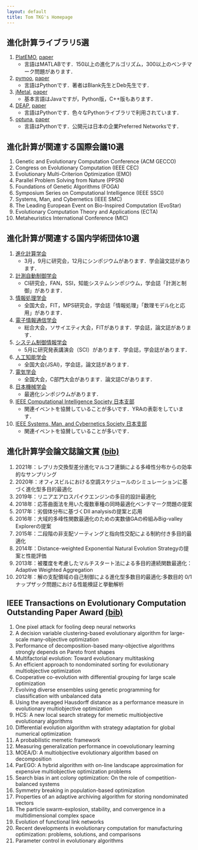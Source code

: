 ```yaml
---
layout: default
title: Tom TKG's Homepage
---
```


## 進化計算ライブラリ5選
1. [PlatEMO](https://github.com/BIMK/PlatEMO), [paper](https://doi.org/10.1109/MCI.2017.2742868)
    - 言語はMATLABです．150以上の進化アルゴリズム，300以上のベンチマーク問題があります．
1. [pymoo](https://github.com/anyoptimization/pymoo), [paper](https://doi.org/10.1109/ACCESS.2020.2990567)
    - 言語はPythonです．著者はBlank先生とDeb先生です．
1. [jMetal](https://github.com/jMetal/jMetal), [paper](https://doi.org/10.1145/2739482.2768462)
    - 基本言語はJavaですが，Python版，C++版もあります．
1. [DEAP](https://github.com/DEAP/deap), [paper](https://jmlr.csail.mit.edu/papers/v13/fortin12a.html)
    - 言語はPythonです．色々なPythonライブラリで利用されています．
1. [optuna](https://github.com/optuna/optuna), [paper](https://doi.org/10.1145/3292500.3330701)
    - 言語はPythonです．公開元は日本の企業Preferred Networksです．

## 進化計算が関連する国際会議10選
1. Genetic and Evolutionary Computation Conference (ACM GECCO)
1. Congress on Evolutionary Computation (IEEE CEC)
1. Evolutionary Multi-Criterion Optimization (EMO)
1. Parallel Problem Solving from Nature (PPSN)
1. Foundations of Genetic Algorithms (FOGA)
1. Symposium Series on Computational Intelligence (IEEE SSCI)
1. Systems, Man, and Cybernetics (IEEE SMC)
1. The Leading European Event on Bio-Inspired Computation (EvoStar)
1. Evolutionary Computation Theory and Applications (ECTA)
1. Metaheuristics International Conference (MIC)

## 進化計算が関連する国内学術団体10選
1. [進化計算学会](http://www.jpnsec.org)
    - 3月，9月に研究会，12月にシンポジウムがあります．学会論文誌があります．
1. [計測自動制御学会](https://www.sice.jp)
    - CI研究会，FAN，SSI，知能システムシンポジウム，学会誌「計測と制御」があります．
1. [情報処理学会](https://www.ipsj.or.jp)
    - 全国大会，FIT，MPS研究会，学会誌「情報処理」「数理モデル化と応用」があります．
1. [電子情報通信学会](https://www.ieice.org/jpn_r)
    - 総合大会，ソサイエティ大会，FITがあります．学会誌，論文誌があります．
1. [システム制御情報学会](https://www.iscie.or.jp)
    - 5月に研究発表講演会（SCI）があります．学会誌，学会誌があります．
1. [人工知能学会](https://www.ai-gakkai.or.jp)
    - 全国大会(JSAI)，学会誌，論文誌があります．
1. [電気学会](https://www.iee.jp)
    - 全国大会，C部門大会があります．論文誌Cがあります．
1. [日本機械学会](https://www.jsme.or.jp)
    - 最適化シンポジウムがあります．
1. [IEEE Computational Intelligence Society ⽇本⽀部](http://www.ieee-jp.org/section/tokyo/chapter/CIS-11/index.php?TopPage-J)
    - 関連イベントを協賛していることが多いです．YRAの表彰をしています．
1. [IEEE Systems, Man, and Cybernetics Society ⽇本⽀部](https://www.ieee-jp.org/section/tokyo/chapter/SMC-28)
    - 関連イベントを協賛していることが多いです．

## 進化計算学会論文誌論文賞 [(bib)](data/tjpnsec.bib)
1. 2021年：レプリカ交換型差分進化マルコフ連鎖による多峰性分布からの効率的なサンプリング
1. 2020年：オフィスビルにおける空調スケジュールのシミュレーションに基づく進化型多目的最適化
1. 2019年：リニアエアロスパイクエンジンの多目的設計最適化
1. 2018年：応答曲面法を用いた複数車種の同時最適化ベンチマーク問題の提案
1. 2017年：劣個体分布に基づくDII analysisの提案と応用
1. 2016年：大域的多峰性関数最適化のための実数値GAの枠組みBig-valley Explorerの提案
1. 2015年：二段階の非支配ソーティングと指向性交配による制約付き多目的最適化
1. 2014年：Distance-weighted Exponential Natural Evolution Strategyの提案と性能評価
1. 2013年：被覆度を考慮したマルチスタート法による多目的連続関数最適化： Adaptive Weighted Aggregation
1. 2012年：解の支配領域の自己制御による進化型多数目的最適化:多数目的 0/1 ナップザック問題における性能検証と挙動解析

## IEEE Transactions on Evolutionary Computation Outstanding Paper Award [(bib)](data/tevc.bib)
1. One pixel attack for fooling deep neural networks
1. A decision variable clustering-based evolutionary algorithm for large-scale many-objective optimization
1. Performance of decomposition-based many-objective algorithms strongly depends on Pareto front shapes
1. Multifactorial evolution: Toward evolutionary multitasking
1. An efficient approach to nondominated sorting for evolutionary multiobjective optimization
1. Cooperative co-evolution with differential grouping for large scale optimization
1. Evolving diverse ensembles using genetic programming for classification with unbalanced data
1. Using the averaged Hausdorff distance as a performance measure in evolutionary multiobjective optimization
1. HCS: A new local search strategy for memetic multiobjective evolutionary algorithms
1. Differential evolution algorithm with strategy adaptation for global numerical optimization
1. A probabilistic memetic framework
1. Measuring generalization performance in coevolutionary learning
1. MOEA/D: A multiobjective evolutionary algorithm based on decomposition
1. ParEGO: A hybrid algorithm with on-line landscape approximation for expensive multiobjective optimization problems
1. Search bias in ant colony optimization: On the role of competition-balanced systems
1. Symmetry breaking in population-based optimization
1. Properties of an adaptive archiving algorithm for storing nondominated vectors
1. The particle swarm-explosion, stability, and convergence in a multidimensional complex space
1. Evolution of functional link networks
1. Recent developments in evolutionary computation for manufacturing optimization: problems, solutions, and comparisons
1. Parameter control in evolutionary algorithms
